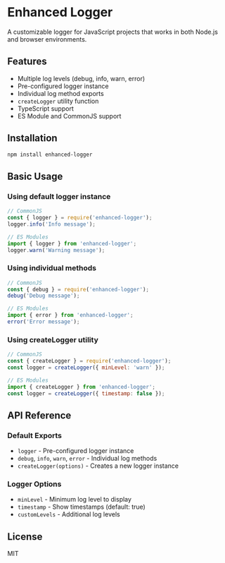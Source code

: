 # Enhanced Logger

A customizable logger for JavaScript projects that works in both Node.js and browser environments.

## Features

- Multiple log levels (debug, info, warn, error)
- Pre-configured logger instance
- Individual log method exports
- `createLogger` utility function
- TypeScript support
- ES Module and CommonJS support

## Installation

```bash
npm install enhanced-logger
```

## Basic Usage

### Using default logger instance
```javascript
// CommonJS
const { logger } = require('enhanced-logger');
logger.info('Info message');

// ES Modules
import { logger } from 'enhanced-logger';
logger.warn('Warning message');
```

### Using individual methods
```javascript
// CommonJS
const { debug } = require('enhanced-logger');
debug('Debug message');

// ES Modules
import { error } from 'enhanced-logger';
error('Error message');
```

### Using createLogger utility
```javascript
// CommonJS
const { createLogger } = require('enhanced-logger');
const logger = createLogger({ minLevel: 'warn' });

// ES Modules
import { createLogger } from 'enhanced-logger';
const logger = createLogger({ timestamp: false });
```

## API Reference

### Default Exports
- `logger` - Pre-configured logger instance
- `debug`, `info`, `warn`, `error` - Individual log methods
- `createLogger(options)` - Creates a new logger instance

### Logger Options
- `minLevel` - Minimum log level to display
- `timestamp` - Show timestamps (default: true)
- `customLevels` - Additional log levels

## License
MIT